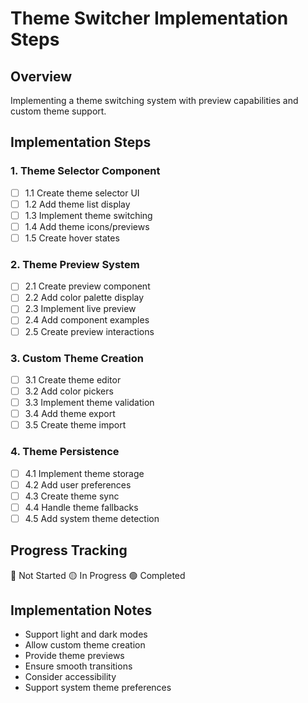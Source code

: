 # Theme Switcher Implementation Steps

## Overview
Implementing a theme switching system with preview capabilities and custom theme support.

## Implementation Steps

### 1. Theme Selector Component
- [ ] 1.1 Create theme selector UI
- [ ] 1.2 Add theme list display
- [ ] 1.3 Implement theme switching
- [ ] 1.4 Add theme icons/previews
- [ ] 1.5 Create hover states

### 2. Theme Preview System
- [ ] 2.1 Create preview component
- [ ] 2.2 Add color palette display
- [ ] 2.3 Implement live preview
- [ ] 2.4 Add component examples
- [ ] 2.5 Create preview interactions

### 3. Custom Theme Creation
- [ ] 3.1 Create theme editor
- [ ] 3.2 Add color pickers
- [ ] 3.3 Implement theme validation
- [ ] 3.4 Add theme export
- [ ] 3.5 Create theme import

### 4. Theme Persistence
- [ ] 4.1 Implement theme storage
- [ ] 4.2 Add user preferences
- [ ] 4.3 Create theme sync
- [ ] 4.4 Handle theme fallbacks
- [ ] 4.5 Add system theme detection

## Progress Tracking
🔴 Not Started
🟡 In Progress
🟢 Completed

## Implementation Notes
- Support light and dark modes
- Allow custom theme creation
- Provide theme previews
- Ensure smooth transitions
- Consider accessibility
- Support system theme preferences
